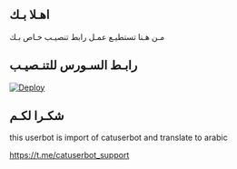 ## اهـلا بـك
مـن هـنا تستطيـع عمـل رابط تنصيـب خـاص بـك

## رابـط السـورس للتنـصيـب

[![Deploy](https://www.herokucdn.com/deploy/button.svg)](https://heroku.com/deploy?template=https://github.com/noor7555/jmthon)

## شكـرا لكـم 


this userbot is import of catuserbot and translate to arabic

https://t.me/catuserbot_support
